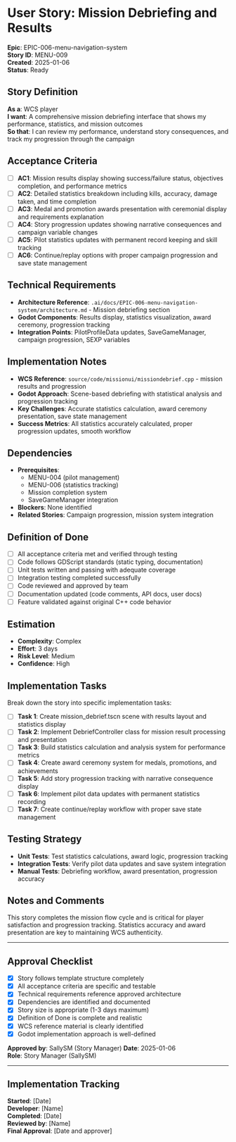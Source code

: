 # User Story: Mission Debriefing and Results

**Epic**: EPIC-006-menu-navigation-system  
**Story ID**: MENU-009  
**Created**: 2025-01-06  
**Status**: Ready

## Story Definition
**As a**: WCS player  
**I want**: A comprehensive mission debriefing interface that shows my performance, statistics, and mission outcomes  
**So that**: I can review my performance, understand story consequences, and track my progression through the campaign

## Acceptance Criteria
- [ ] **AC1**: Mission results display showing success/failure status, objectives completion, and performance metrics
- [ ] **AC2**: Detailed statistics breakdown including kills, accuracy, damage taken, and time completion
- [ ] **AC3**: Medal and promotion awards presentation with ceremonial display and requirements explanation
- [ ] **AC4**: Story progression updates showing narrative consequences and campaign variable changes
- [ ] **AC5**: Pilot statistics updates with permanent record keeping and skill tracking
- [ ] **AC6**: Continue/replay options with proper campaign progression and save state management

## Technical Requirements
- **Architecture Reference**: `.ai/docs/EPIC-006-menu-navigation-system/architecture.md` - Mission debriefing section
- **Godot Components**: Results display, statistics visualization, award ceremony, progression tracking
- **Integration Points**: PilotProfileData updates, SaveGameManager, campaign progression, SEXP variables

## Implementation Notes
- **WCS Reference**: `source/code/missionui/missiondebrief.cpp` - mission results and progression
- **Godot Approach**: Scene-based debriefing with statistical analysis and progression tracking
- **Key Challenges**: Accurate statistics calculation, award ceremony presentation, save state management
- **Success Metrics**: All statistics accurately calculated, proper progression updates, smooth workflow

## Dependencies
- **Prerequisites**: 
  - MENU-004 (pilot management)
  - MENU-006 (statistics tracking)
  - Mission completion system
  - SaveGameManager integration
- **Blockers**: None identified
- **Related Stories**: Campaign progression, mission system integration

## Definition of Done
- [ ] All acceptance criteria met and verified through testing
- [ ] Code follows GDScript standards (static typing, documentation)
- [ ] Unit tests written and passing with adequate coverage
- [ ] Integration testing completed successfully
- [ ] Code reviewed and approved by team
- [ ] Documentation updated (code comments, API docs, user docs)
- [ ] Feature validated against original C++ code behavior

## Estimation
- **Complexity**: Complex
- **Effort**: 3 days
- **Risk Level**: Medium
- **Confidence**: High

## Implementation Tasks
Break down the story into specific implementation tasks:
- [ ] **Task 1**: Create mission_debrief.tscn scene with results layout and statistics display
- [ ] **Task 2**: Implement DebriefController class for mission result processing and presentation
- [ ] **Task 3**: Build statistics calculation and analysis system for performance metrics
- [ ] **Task 4**: Create award ceremony system for medals, promotions, and achievements
- [ ] **Task 5**: Add story progression tracking with narrative consequence display
- [ ] **Task 6**: Implement pilot data updates with permanent statistics recording
- [ ] **Task 7**: Create continue/replay workflow with proper save state management

## Testing Strategy
- **Unit Tests**: Test statistics calculations, award logic, progression tracking
- **Integration Tests**: Verify pilot data updates and save system integration
- **Manual Tests**: Debriefing workflow, award presentation, progression accuracy

## Notes and Comments
This story completes the mission flow cycle and is critical for player satisfaction and progression tracking. Statistics accuracy and award presentation are key to maintaining WCS authenticity.

---

## Approval Checklist
- [x] Story follows template structure completely
- [x] All acceptance criteria are specific and testable
- [x] Technical requirements reference approved architecture
- [x] Dependencies are identified and documented
- [x] Story size is appropriate (1-3 days maximum)
- [x] Definition of Done is complete and realistic
- [x] WCS reference material is clearly identified
- [x] Godot implementation approach is well-defined

**Approved by**: SallySM (Story Manager) **Date**: 2025-01-06  
**Role**: Story Manager (SallySM)

---

## Implementation Tracking
**Started**: [Date]  
**Developer**: [Name]  
**Completed**: [Date]  
**Reviewed by**: [Name]  
**Final Approval**: [Date and approver]